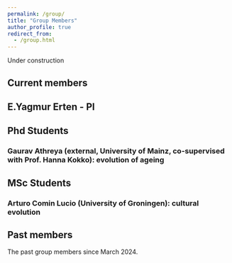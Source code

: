 ```yaml
---
permalink: /group/
title: "Group Members"
author_profile: true
redirect_from: 
  - /group.html
---
```


Under construction

## Current members

## E.Yagmur Erten - PI

## Phd Students

### Gaurav Athreya (external, University of Mainz, co-supervised with Prof. Hanna Kokko): evolution of ageing

## MSc Students

### Arturo Comin Lucio (University of Groningen): cultural evolution

## Past members

The past group members since March 2024.